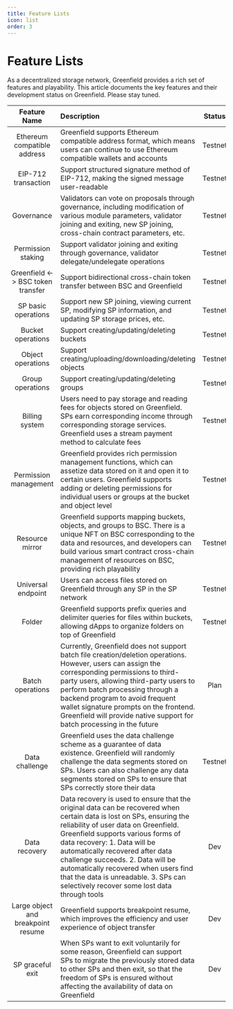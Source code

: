 ```yaml
---
title: Feature Lists
icon: list
order: 3
---
```


# Feature Lists

As a decentralized storage network, Greenfield provides a rich set of features and playability. This article documents
the key features and their development status on Greenfield. Please stay tuned.

|            Feature Name            | Description                                                                                                                                                                                                                                                                                                                                                                                                                                | Status  |
|:----------------------------------:|:-------------------------------------------------------------------------------------------------------------------------------------------------------------------------------------------------------------------------------------------------------------------------------------------------------------------------------------------------------------------------------------------------------------------------------------------|:-------:|
|    Ethereum compatible address     | Greenfield supports Ethereum compatible address format, which means users can continue to use Ethereum compatible wallets and accounts                                                                                                                                                                                                                                                                                                     | Testnet |
|        EIP-712 transaction         | Support structured signature method of EIP-712, making the signed message user-readable                                                                                                                                                                                                                                                                                                                                                    | Testnet |
|             Governance             | Validators can vote on proposals through governance, including modification of various module parameters, validator joining and exiting, new SP joining, cross-chain contract parameters, etc.                                                                                                                                                                                                                                             | Testnet |
|         Permission staking         | Support validator joining and exiting through governance, validator delegate/undelegate operations                                                                                                                                                                                                                                                                                                                                         | Testnet |
| Greenfield <-> BSC token transfer  | Support bidirectional cross-chain token transfer between BSC and Greenfield                                                                                                                                                                                                                                                                                                                                                                | Testnet |
|        SP basic operations         | Support new SP joining, viewing current SP, modifying SP information, and updating SP storage prices, etc.                                                                                                                                                                                                                                                                                                                                 | Testnet |
|         Bucket operations          | Support creating/updating/deleting buckets                                                                                                                                                                                                                                                                                                                                                                                                 | Testnet |
|         Object operations          | Support creating/uploading/downloading/deleting objects                                                                                                                                                                                                                                                                                                                                                                                    | Testnet |
|          Group operations          | Support creating/updating/deleting groups                                                                                                                                                                                                                                                                                                                                                                                                  | Testnet |
|           Billing system           | Users need to pay storage and reading fees for objects stored on Greenfield. SPs earn corresponding income through corresponding storage services. Greenfield uses a stream payment method to calculate fees                                                                                                                                                                                                                               | Testnet |
|       Permission management        | Greenfield provides rich permission management functions, which can assetize data stored on it and open it to certain users. Greenfield supports adding or deleting permissions for individual users or groups at the bucket and object level                                                                                                                                                                                              | Testnet |
|          Resource mirror           | Greenfield supports mapping buckets, objects, and groups to BSC. There is a unique NFT on BSC corresponding to the data and resources, and developers can build various smart contract cross-chain management of resources on BSC, providing rich playability                                                                                                                                                                              | Testnet |
|         Universal endpoint         | Users can access files stored on Greenfield through any SP in the SP network                                                                                                                                                                                                                                                                                                                                                               | Testnet |
|               Folder               | Greenfield supports prefix queries and delimiter queries for files within buckets, allowing dApps to organize folders on top of Greenfield                                                                                                                                                                                                                                                                                                 | Testnet |
|          Batch operations          | Currently, Greenfield does not support batch file creation/deletion operations. However, users can assign the corresponding permissions to third-party users, allowing third-party users to perform batch processing through a backend program to avoid frequent wallet signature prompts on the frontend. Greenfield will provide native support for batch processing in the future                                                       |  Plan   |
|           Data challenge           | Greenfield uses the data challenge scheme as a guarantee of data existence. Greenfield will randomly challenge the data segments stored on SPs. Users can also challenge any data segments stored on SPs to ensure that SPs correctly store their data                                                                                                                                                                                     | Testnet |
|           Data recovery            | Data recovery is used to ensure that the original data can be recovered when certain data is lost on SPs, ensuring the reliability of user data on Greenfield. Greenfield supports various forms of data recovery: 1. Data will be automatically recovered after data challenge succeeds. 2. Data will be automatically recovered when users find that the data is unreadable. 3. SPs can selectively recover some lost data through tools |   Dev   |
| Large object and breakpoint resume | Greenfield supports breakpoint resume, which improves the efficiency and user experience of object transfer                                                                                                                                                                                                                                                                                                                                |   Dev   |
|          SP graceful exit          | When SPs want to exit voluntarily for some reason, Greenfield can support SPs to migrate the previously stored data to other SPs and then exit, so that the freedom of SPs is ensured without affecting the availability of data on Greenfield                                                                                                                                                                                             |   Dev   |